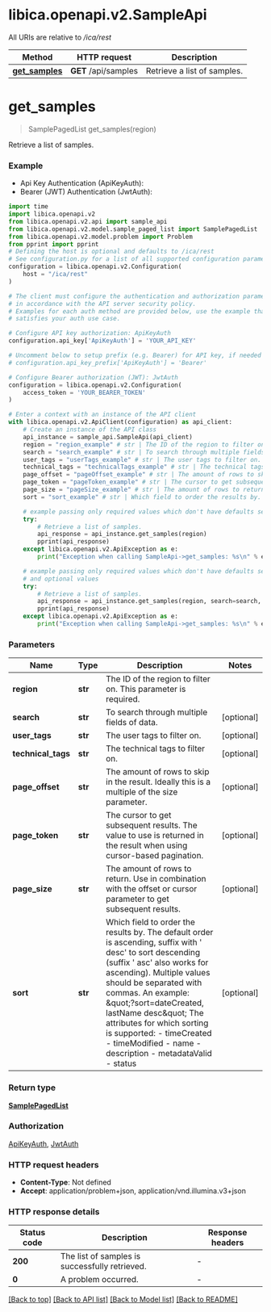 # libica.openapi.v2.SampleApi

All URIs are relative to */ica/rest*

Method | HTTP request | Description
------------- | ------------- | -------------
[**get_samples**](SampleApi.md#get_samples) | **GET** /api/samples | Retrieve a list of samples.


# **get_samples**
> SamplePagedList get_samples(region)

Retrieve a list of samples.

### Example

* Api Key Authentication (ApiKeyAuth):
* Bearer (JWT) Authentication (JwtAuth):

```python
import time
import libica.openapi.v2
from libica.openapi.v2.api import sample_api
from libica.openapi.v2.model.sample_paged_list import SamplePagedList
from libica.openapi.v2.model.problem import Problem
from pprint import pprint
# Defining the host is optional and defaults to /ica/rest
# See configuration.py for a list of all supported configuration parameters.
configuration = libica.openapi.v2.Configuration(
    host = "/ica/rest"
)

# The client must configure the authentication and authorization parameters
# in accordance with the API server security policy.
# Examples for each auth method are provided below, use the example that
# satisfies your auth use case.

# Configure API key authorization: ApiKeyAuth
configuration.api_key['ApiKeyAuth'] = 'YOUR_API_KEY'

# Uncomment below to setup prefix (e.g. Bearer) for API key, if needed
# configuration.api_key_prefix['ApiKeyAuth'] = 'Bearer'

# Configure Bearer authorization (JWT): JwtAuth
configuration = libica.openapi.v2.Configuration(
    access_token = 'YOUR_BEARER_TOKEN'
)

# Enter a context with an instance of the API client
with libica.openapi.v2.ApiClient(configuration) as api_client:
    # Create an instance of the API class
    api_instance = sample_api.SampleApi(api_client)
    region = "region_example" # str | The ID of the region to filter on. This parameter is required.
    search = "search_example" # str | To search through multiple fields of data. (optional)
    user_tags = "userTags_example" # str | The user tags to filter on. (optional)
    technical_tags = "technicalTags_example" # str | The technical tags to filter on. (optional)
    page_offset = "pageOffset_example" # str | The amount of rows to skip in the result. Ideally this is a multiple of the size parameter. (optional)
    page_token = "pageToken_example" # str | The cursor to get subsequent results. The value to use is returned in the result when using cursor-based pagination. (optional)
    page_size = "pageSize_example" # str | The amount of rows to return. Use in combination with the offset or cursor parameter to get subsequent results. (optional)
    sort = "sort_example" # str | Which field to order the results by. The default order is ascending, suffix with ' desc' to sort descending (suffix ' asc' also works for ascending). Multiple values should be separated with commas. An example: \"?sort=dateCreated, lastName desc\"  The attributes for which sorting is supported: - timeCreated - timeModified - name - description - metadataValid - status (optional)

    # example passing only required values which don't have defaults set
    try:
        # Retrieve a list of samples.
        api_response = api_instance.get_samples(region)
        pprint(api_response)
    except libica.openapi.v2.ApiException as e:
        print("Exception when calling SampleApi->get_samples: %s\n" % e)

    # example passing only required values which don't have defaults set
    # and optional values
    try:
        # Retrieve a list of samples.
        api_response = api_instance.get_samples(region, search=search, user_tags=user_tags, technical_tags=technical_tags, page_offset=page_offset, page_token=page_token, page_size=page_size, sort=sort)
        pprint(api_response)
    except libica.openapi.v2.ApiException as e:
        print("Exception when calling SampleApi->get_samples: %s\n" % e)
```


### Parameters

Name | Type | Description  | Notes
------------- | ------------- | ------------- | -------------
 **region** | **str**| The ID of the region to filter on. This parameter is required. |
 **search** | **str**| To search through multiple fields of data. | [optional]
 **user_tags** | **str**| The user tags to filter on. | [optional]
 **technical_tags** | **str**| The technical tags to filter on. | [optional]
 **page_offset** | **str**| The amount of rows to skip in the result. Ideally this is a multiple of the size parameter. | [optional]
 **page_token** | **str**| The cursor to get subsequent results. The value to use is returned in the result when using cursor-based pagination. | [optional]
 **page_size** | **str**| The amount of rows to return. Use in combination with the offset or cursor parameter to get subsequent results. | [optional]
 **sort** | **str**| Which field to order the results by. The default order is ascending, suffix with &#39; desc&#39; to sort descending (suffix &#39; asc&#39; also works for ascending). Multiple values should be separated with commas. An example: \&quot;?sort&#x3D;dateCreated, lastName desc\&quot;  The attributes for which sorting is supported: - timeCreated - timeModified - name - description - metadataValid - status | [optional]

### Return type

[**SamplePagedList**](SamplePagedList.md)

### Authorization

[ApiKeyAuth](../README.md#ApiKeyAuth), [JwtAuth](../README.md#JwtAuth)

### HTTP request headers

 - **Content-Type**: Not defined
 - **Accept**: application/problem+json, application/vnd.illumina.v3+json


### HTTP response details

| Status code | Description | Response headers |
|-------------|-------------|------------------|
**200** | The list of samples is successfully retrieved. |  -  |
**0** | A problem occurred. |  -  |

[[Back to top]](#) [[Back to API list]](../README.md#documentation-for-api-endpoints) [[Back to Model list]](../README.md#documentation-for-models) [[Back to README]](../README.md)

